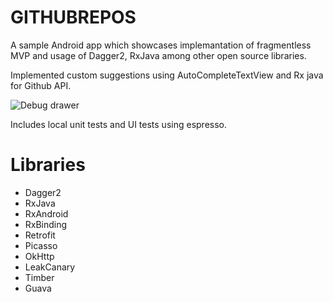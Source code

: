 # GITHUBREPOS

A sample Android app which showcases implemantation of fragmentless MVP and usage of Dagger2,
RxJava among other open source libraries.

Implemented custom suggestions using AutoCompleteTextView and
Rx java for Github API.

![Debug drawer](github_repos.gif)

Includes local unit tests and UI tests using espresso.

# Libraries
* Dagger2
* RxJava
* RxAndroid
* RxBinding
* Retrofit
* Picasso
* OkHttp
* LeakCanary
* Timber
* Guava


